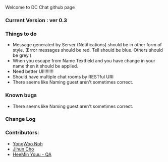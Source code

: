 Welcome to DC Chat github page

### Current Version : ver 0.3

### Things to do
  + Message generated by Server (Notifications) should be in other form of style.
  (Error messages should be red. Tell should be blue. Others should be grey.)
  + When you escape from Name Textfield and you have change in your name then it should be applied.
  + Need better UI!!!!!!!!
  + Should have multiple chat rooms by RESTful URI
  + There seems like Naming guest aren't sometimes correct.

### Known bugs
  + There seems like Naming guest aren't sometimes correct.

### Change Log

### Contributors:
  + [YongWoo Noh][dragon]
  + [Jihun Cho][jhc]
  + [HeeMin Youu - QA][hmy]

[dragon]: http://github.com/rnfn6292 "github"
[jhc]: http://github.com/creamsoup "github"
[hmy]: http://github.com/hmy "github"